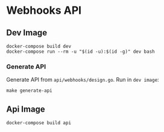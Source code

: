 # Webhooks API

## Dev Image
```
docker-compose build dev
docker-compose run --rm -u "$(id -u):$(id -g)" dev bash
```

### Generate API
Generate API from `api/webhooks/design.go`. Run in `dev image`:
```
make generate-api
```

## Api Image
```
docker-compose build api
```
